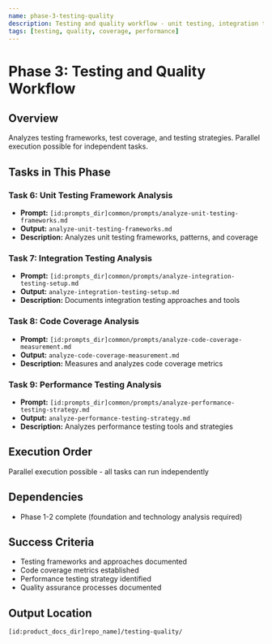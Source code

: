 ```yaml
---
name: phase-3-testing-quality
description: Testing and quality workflow - unit testing, integration testing, code coverage, performance testing
tags: [testing, quality, coverage, performance]
---
```


# Phase 3: Testing and Quality Workflow

## Overview
Analyzes testing frameworks, test coverage, and testing strategies. Parallel execution possible for independent tasks.

## Tasks in This Phase

### Task 6: Unit Testing Framework Analysis
- **Prompt:** `[id:prompts_dir]common/prompts/analyze-unit-testing-frameworks.md`
- **Output:** `analyze-unit-testing-frameworks.md`
- **Description:** Analyzes unit testing frameworks, patterns, and coverage

### Task 7: Integration Testing Analysis
- **Prompt:** `[id:prompts_dir]common/prompts/analyze-integration-testing-setup.md`
- **Output:** `analyze-integration-testing-setup.md`
- **Description:** Documents integration testing approaches and tools

### Task 8: Code Coverage Analysis
- **Prompt:** `[id:prompts_dir]common/prompts/analyze-code-coverage-measurement.md`
- **Output:** `analyze-code-coverage-measurement.md`
- **Description:** Measures and analyzes code coverage metrics

### Task 9: Performance Testing Analysis
- **Prompt:** `[id:prompts_dir]common/prompts/analyze-performance-testing-strategy.md`
- **Output:** `analyze-performance-testing-strategy.md`
- **Description:** Analyzes performance testing tools and strategies

## Execution Order
Parallel execution possible - all tasks can run independently

## Dependencies
- Phase 1-2 complete (foundation and technology analysis required)

## Success Criteria
- Testing frameworks and approaches documented
- Code coverage metrics established
- Performance testing strategy identified
- Quality assurance processes documented

## Output Location
`[id:product_docs_dir]repo_name]/testing-quality/`
